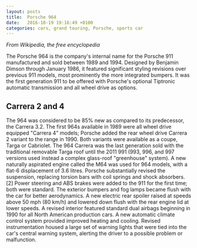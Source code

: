 ```yaml
---
layout: posts
title:  Porsche 964
date:   2016-10-19 19:16:49 +0100
categories: cars, grand touring, Porsche, sports car
---
```

_From Wikipedia, the free encyclopedia_

The Porsche 964 is the company's internal name for the Porsche 911 manufactured and sold between 1989 and 1994. Designed by Benjamin Dimson through January 1986, it featured significant styling revisions over previous 911 models, most prominently the more integrated bumpers. It was the first generation 911 to be offered with Porsche's optional Tiptronic automatic transmission and all wheel drive as options.

## Carrera 2 and 4
The 964 was considered to be 85% new as compared to its predecessor, the Carrera 3.2. The first 964s available in 1989 were all wheel drive equipped "Carrera 4" models; Porsche added the rear wheel drive Carrera 2 variant to the range in 1990. Both variants were available as a coupe, Targa or Cabriolet. The 964 Carrera was the last generation sold with the traditional removable Targa roof until the 2011 991 (993, 996, and 997 versions used instead a complex glass-roof "greenhouse" system). A new naturally aspirated engine called the M64 was used for 964 models, with a flat-6 displacement of 3.6 litres. Porsche substantially revised the suspension, replacing torsion bars with coil springs and shock absorbers.[2] Power steering and ABS brakes were added to the 911 for the first time; both were standard. The exterior bumpers and fog lamps became flush with the car for better aerodynamics. A new electric rear spoiler raised at speeds above 50 mph (80 km/h) and lowered down flush with the rear engine lid at lower speeds. A revised interior featured standard dual airbags beginning in 1990 for all North American production cars. A new automatic climate control system provided improved heating and cooling. Revised instrumentation housed a large set of warning lights that were tied into the car's central warning system, alerting the driver to a possible problem or malfunction.